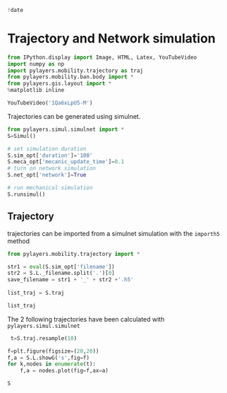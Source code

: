 ```python
!date
```

# Trajectory and Network simulation

```python
from IPython.display import Image, HTML, Latex, YouTubeVideo
import numpy as np
import pylayers.mobility.trajectory as traj
from pylayers.mobility.ban.body import *
from pylayers.gis.layout import *
%matplotlib inline
```

```python
YouTubeVideo('1Qa6xLpU5-M')
```

Trajectories can be generated using simulnet.

```python
from pylayers.simul.simulnet import *
S=Simul()
```

```python
# set simulation duration
S.sim_opt['duration']='100'
S.meca_opt['mecanic_update_time']=0.1
# turn on network simulation
S.net_opt['network']=True
```

```python
# run mechanical simulation
S.runsimul()
```

## Trajectory
trajectories can be imported from a simulnet simulation with the `importh5` method

```python
from pylayers.mobility.trajectory import *
```


```python
str1 = eval(S.sim_opt['filename'])
str2 = S.L._filename.split('.')[0]
save_filename = str1 + '_' + str2 +'.h5'
 
list_traj = S.traj
```

```python
list_traj
```

The 2 following trajectories have been calculated with `pylayers.simul.simulnet`

```python
 t=S.traj.resample(10)
```


```python
f=plt.figure(figsize=(20,20))
f,a = S.L.showG('s',fig=f)
for k,nodes in enumerate(t):
    f,a = nodes.plot(fig=f,ax=a)
```

```python
S
```

